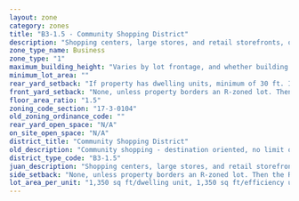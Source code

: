 ```yaml
---
layout: zone
category: zones
title: "B3-1.5 - Community Shopping District"
description: "Shopping centers, large stores, and retail storefronts, often along major streets. Allows more types of businesses than B1 and B2 districts. Apartments permitted above the ground floor."
zone_type_name: Business
zone_type: "1"
maximum_building_height: "Varies by lot frontage, and whether building has ground-floor commercial space. (See 17-3-0408)"
minimum_lot_area: ""
rear_yard_setback: "If property has dwelling units, minimum of 30 ft. If its rear property line borders the side property line of an R-zoned lot, the rear setback must equal the side setback of the R-zoned lot. If rear line borders the R lot&#39;s rear line, setback must be at least 16 ft."
front_yard_setback: "None, unless property borders an R-zoned lot. Then the front setback must be at least 50% of the R lot&#39;s front setback. (See 17-3-0404.)"
floor_area_ratio: "1.5"
zoning_code_section: "17-3-0104"
old_zoning_ordinance_code: ""
rear_yard_open_space: "N/A"
on_site_open_space: "N/A"
district_title: "Community Shopping District"
old_description: "Community shopping - destination oriented, no limit on size of commercial establishment. Allows dwelling units above ground floor."
district_type_code: "B3-1.5"
juan_description: "Shopping centers, large stores, and retail storefronts, often along major streets. Allows more types of businesses than B1 and B2 districts. Apartments permitted above the ground floor."
side_setback: "None, unless property borders an R-zoned lot. Then the R lot&#39;s front setback applies."
lot_area_per_unit: "1,350 sq ft/dwelling unit, 1,350 sq ft/efficiency unit, no SRO units allowed"
---
```

